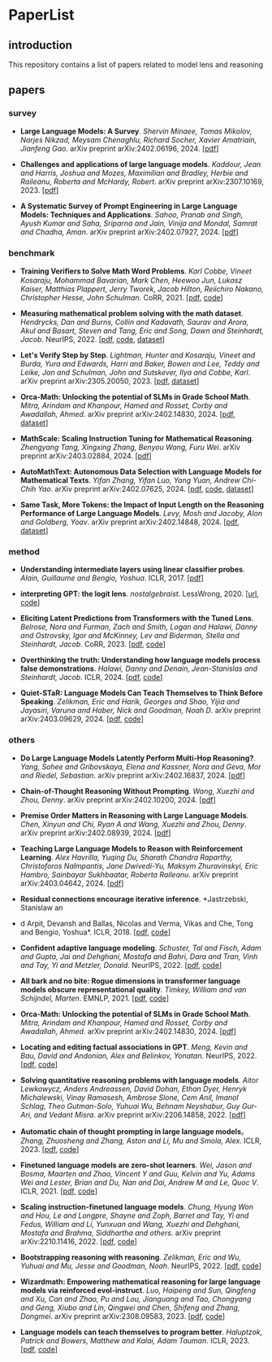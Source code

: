 # PaperList

## introduction
This repository contains a list of papers related to model lens and reasoning

## papers
### survey
- **Large Language Models: A Survey**. *Shervin Minaee, Tomas Mikolov, Narjes Nikzad, Meysam Chenaghlu, Richard Socher, Xavier Amatriain, Jianfeng Gao*. arXiv preprint arXiv:2402.06196, 2024. [[pdf](https://arxiv.org/pdf/2402.06196.pdf)]

- **Challenges and applications of large language models**. *Kaddour, Jean and Harris, Joshua and Mozes, Maximilian and Bradley, Herbie and Raileanu, Roberta and McHardy, Robert*. arXiv preprint arXiv:2307.10169, 2023. [[pdf](https://arxiv.org/pdf/2307.10169.pdf)]

- **A Systematic Survey of Prompt Engineering in Large Language Models: Techniques and Applications**. *Sahoo, Pranab and Singh, Ayush Kumar and Saha, Sriparna and Jain, Vinija and Mondal, Samrat and Chadha, Aman*. arXiv preprint arXiv:2402.07927, 2024. [[pdf](https://arxiv.org/abs/2402.07927)]

### benchmark
- **Training Veriﬁers to Solve Math Word Problems**. *Karl Cobbe, Vineet Kosaraju, Mohammad Bavarian, Mark Chen, Heewoo Jun, Lukasz Kaiser, Matthias Plappert, Jerry Tworek, Jacob Hilton, Reiichiro Nakano, Christopher Hesse, John Schulman*. CoRR, 2021. [[pdf](https://arxiv.org/pdf/2110.14168.pdf?curius=520), [code](https://github.com/openai/grade-school-math)]

- **Measuring mathematical problem solving with the math dataset**. *Hendrycks, Dan and Burns, Collin and Kadavath, Saurav and Arora, Akul and Basart, Steven and Tang, Eric and Song, Dawn and Steinhardt, Jacob*. NeurIPS, 2022. [[pdf](https://arxiv.org/pdf/2103.03874.pdf), [code](https://github.com/hendrycks/math), [dataset](https://github.com/hendrycks/math)]

- **Let's Verify Step by Step**. *Lightman, Hunter and Kosaraju, Vineet and Burda, Yura and Edwards, Harri and Baker, Bowen and Lee, Teddy and Leike, Jan and Schulman, John and Sutskever, Ilya and Cobbe, Karl*. arXiv preprint arXiv:2305.20050, 2023. [[pdf](https://arxiv.org/pdf/2305.20050.pdf?trk=public_post_comment-text), [dataset](https://github.com/openai/prm800k)]

- **Orca-Math: Unlocking the potential of SLMs in Grade School Math**. *Mitra, Arindam and Khanpour, Hamed and Rosset, Corby and Awadallah, Ahmed*. arXiv preprint arXiv:2402.14830, 2024. [[pdf](https://arxiv.org/pdf/2402.14830.pdf), [dataset](https://huggingface.co/datasets/microsoft/orca-math-word-problems-200k)]

- **MathScale: Scaling Instruction Tuning for Mathematical Reasoning**. *Zhengyang Tang, Xingxing Zhang, Benyou Wang, Furu Wei*. arXiv preprint arXiv:2403.02884, 2024. [[pdf](https://arxiv.org/pdf/2403.02884.pdf)]

- **AutoMathText: Autonomous Data Selection with Language Models for Mathematical Texts**. *Yifan Zhang, Yifan Luo, Yang Yuan, Andrew Chi-Chih Yao*. arXiv preprint arXiv:2402.07625, 2024. [[pdf](https://arxiv.org/pdf/2402.07625.pdf), [code](https://github.com/yifanzhang-pro/AutoMathText), [dataset](https://huggingface.co/datasets/math-ai/AutoMathText)]

- **Same Task, More Tokens: the Impact of Input Length on the Reasoning Performance of Large Language Models**. *Levy, Mosh and Jacoby, Alon and Goldberg, Yoav*. arXiv preprint arXiv:2402.14848, 2024. [[pdf](https://arxiv.org/pdf/2402.14848.pdf), [dataset](https://github.com/alonj/Same-Task-More-Tokens)]

### method
- **Understanding intermediate layers using linear classifier probes**. *Alain, Guillaume and Bengio, Yoshua*. ICLR, 2017. [[pdf](https://arxiv.org/pdf/1610.01644.pdf)]

- **interpreting GPT: the logit lens**. *nostalgebraist*. LessWrong, 2020. [[url](https://www.lesswrong.com/posts/AcKRB8wDpdaN6v6ru/interpreting-gpt-the-logit-lens), [code](https://colab.research.google.com/drive/1MjdfK2srcerLrAJDRaJQKO0sUiZ-hQtA?usp=sharing)]

- **Eliciting Latent Predictions from Transformers with the Tuned Lens**. *Belrose, Nora and Furman, Zach and Smith, Logan and Halawi, Danny and Ostrovsky, Igor and McKinney, Lev and Biderman, Stella and Steinhardt, Jacob*. CoRR, 2023. [[pdf](https://arxiv.org/pdf/2303.08112.pdf), [code](https://github.com/AlignmentResearch/tuned-lens)]

- **Overthinking the truth: Understanding how language models process false demonstrations**. *Halawi, Danny and Denain, Jean-Stanislas and Steinhardt, Jacob*. ICLR, 2024. [[pdf](https://arxiv.org/pdf/2307.09476.pdf), [code](https://github.com/dannyallover/overthinking_the_truth)]

- **Quiet-STaR: Language Models Can Teach Themselves to Think Before Speaking**. *Zelikman, Eric and Harik, Georges and Shao, Yijia and Jayasiri, Varuna and Haber, Nick and Goodman, Noah D*. arXiv preprint arXiv:2403.09629, 2024. [[pdf](https://arxiv.org/pdf/2403.09629.pdf), [code](https://github.com/ezelikman/quiet-star)]

### others
- **Do Large Language Models Latently Perform Multi-Hop Reasoning?**. *Yang, Sohee and Gribovskaya, Elena and Kassner, Nora and Geva, Mor and Riedel, Sebastian*. arXiv preprint arXiv:2402.16837, 2024. [[pdf](https://arxiv.org/pdf/2402.16837v1.pdf)]

- **Chain-of-Thought Reasoning Without Prompting**. *Wang, Xuezhi and Zhou, Denny*. arXiv preprint arXiv:2402.10200, 2024. [[pdf](https://arxiv.org/pdf/2402.10200.pdf)]

- **Premise Order Matters in Reasoning with Large Language Models**. *Chen, Xinyun and Chi, Ryan A and Wang, Xuezhi and Zhou, Denny*. arXiv preprint arXiv:2402.08939, 2024. [[pdf](https://arxiv.org/pdf/2402.08939.pdf)]

- **Teaching Large Language Models to Reason with Reinforcement Learning**. *Alex Havrilla, Yuqing Du, Sharath Chandra Raparthy, Christoforos Nalmpantis, Jane Dwivedi-Yu, Maksym Zhuravinskyi, Eric Hambro, Sainbayar Sukhbaatar, Roberta Raileanu*.  arXiv preprint arXiv:2403.04642, 2024. [[pdf](https://arxiv.org/pdf/2403.04642.pdf)]

- **Residual connections encourage iterative inference**. *Jastrzebski, Stanislaw an
- d Arpit, Devansh and Ballas, Nicolas and Verma, Vikas and Che, Tong and Bengio, Yoshua*. ICLR, 2018. [[pdf](https://arxiv.org/pdf/1710.04773.pdf), [code](https://github.com/AlignmentResearch/tuned-lens)]

- **Confident adaptive language modeling**. *Schuster, Tal and Fisch, Adam and Gupta, Jai and Dehghani, Mostafa and Bahri, Dara and Tran, Vinh and Tay, Yi and Metzler, Donald*. NeurIPS, 2022. [[pdf](https://proceedings.neurips.cc/paper_files/paper/2022/file/6fac9e316a4ae75ea244ddcef1982c71-Paper-Conference.pdf), [code](https://github.com/AlignmentResearch/tuned-lens)]

- **All bark and no bite: Rogue dimensions in transformer language models obscure representational quality**. *Timkey, William and van Schijndel, Marten*. EMNLP, 2021. [[pdf](https://arxiv.org/pdf/2109.04404.pdf), [code](https://github.com/wtimkey/rogue-dimensions)]

- **Orca-Math: Unlocking the potential of SLMs in Grade School Math**. *Mitra, Arindam and Khanpour, Hamed and Rosset, Corby and Awadallah, Ahmed*. arXiv preprint arXiv:2402.14830, 2024. [[pdf](https://arxiv.org/pdf/2402.14830.pdf)]

- **Locating and editing factual associations in GPT**. *Meng, Kevin and Bau, David and Andonian, Alex and Belinkov, Yonatan*. NeurIPS, 2022. [[pdf](https://proceedings.neurips.cc/paper_files/paper/2022/file/6f1d43d5a82a37e89b0665b33bf3a182-Paper-Conference.pdf), [code](https://rome.baulab.info/)]

- **Solving quantitative reasoning problems with language models**. *Aitor Lewkowycz, Anders Andreassen, David Dohan, Ethan Dyer, Henryk Michalewski, Vinay Ramasesh, Ambrose Slone, Cem Anil, Imanol Schlag, Theo Gutman-Solo, Yuhuai Wu, Behnam Neyshabur, Guy Gur-Ari, and Vedant Misra*.  arXiv preprint arXiv:2206.14858, 2022. [[pdf](https://arxiv.org/pdf/2206.14858.pdf)]

- **Automatic chain of thought prompting in large language models**。 *Zhang, Zhuosheng and Zhang, Aston and Li, Mu and Smola, Alex*. ICLR, 2023. [[pdf](https://arxiv.org/pdf/2210.03493.pdf), [code](https://github.com/amazon-science/auto-cot)]

- **Finetuned language models are zero-shot learners**. *Wei, Jason and Bosma, Maarten and Zhao, Vincent Y and Guu, Kelvin and Yu, Adams Wei and Lester, Brian and Du, Nan and Dai, Andrew M and Le, Quoc V*. ICLR, 2021. [[pdf](https://arxiv.org/pdf/2109.01652.pdf?trk=public_post_comment-text), [code](https://github.com/google-research/flan)]

- **Scaling instruction-finetuned language models**. *Chung, Hyung Won and Hou, Le and Longpre, Shayne and Zoph, Barret and Tay, Yi and Fedus, William and Li, Yunxuan and Wang, Xuezhi and Dehghani, Mostafa and Brahma, Siddhartha and others*. arXiv preprint arXiv:2210.11416, 2022. [[pdf](https://arxiv.org/pdf/2210.11416.pdf%5C%5D), [code](https://github.com/google-research/t5x/blob/main/docs/models.md#flan-t5-checkpoints)]

- **Bootstrapping reasoning with reasoning**. *Zelikman, Eric and Wu, Yuhuai and Mu, Jesse and Goodman, Noah*. NeurIPS, 2022. [[pdf](https://proceedings.neurips.cc/paper_files/paper/2022/file/639a9a172c044fbb64175b5fad42e9a5-Paper-Conference.pdf), [code](https://github.com/ezelikman/STaR)]

- **Wizardmath: Empowering mathematical reasoning for large language models via reinforced evol-instruct**. *Luo, Haipeng and Sun, Qingfeng and Xu, Can and Zhao, Pu and Lou, Jianguang and Tao, Chongyang and Geng, Xiubo and Lin, Qingwei and Chen, Shifeng and Zhang, Dongmei*. arXiv preprint arXiv:2308.09583, 2023. [[pdf](https://arxiv.org/pdf/2308.09583.pdf), [code](https://huggingface.co/WizardLM)]

- **Language models can teach themselves to program better**. *Haluptzok, Patrick and Bowers, Matthew and Kalai, Adam Tauman*. ICLR, 2023. [[pdf](https://arxiv.org/pdf/2207.14502.pdf), [code](https://github.com/microsoft/PythonProgrammingPuzzles)]